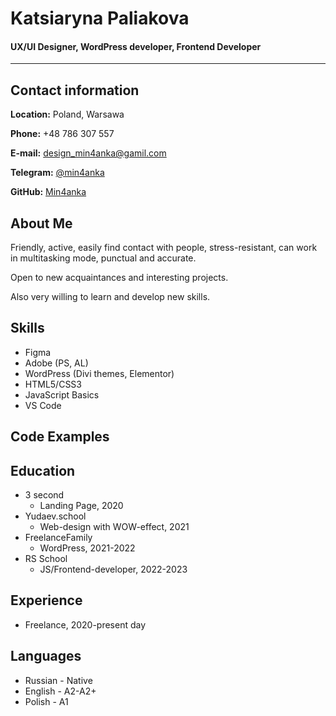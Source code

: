 # Katsiaryna Paliakova
#### UX/UI Designer, WordPress developer, Frontend Developer
*****
## Contact information
**Location:** Poland, Warsawa

**Phone:** +48 786 307 557

**E-mail:** design_min4anka@gamil.com

**Telegram:** [@min4anka](https://t.me/min4anka)

**GitHub:** [Min4anka](https://github.com/Min4anka)
## About Me
Friendly, active, easily find contact with people, stress-resistant, can work in multitasking mode, punctual and accurate. 

Open to new acquaintances and interesting projects.

Also very willing to learn and develop new skills.
## Skills
* Figma
* Adobe (PS, AL)
* WordPress (Divi themes, Elementor)
* HTML5/CSS3
* JavaScript Basics
* VS Code
## Code Examples
## Education
* 3 second
    + Landing Page, 2020
* Yudaev.school
    + Web-design with WOW-effect, 2021
* FreelanceFamily
    + WordPress, 2021-2022
* RS School
    + JS/Frontend-developer, 2022-2023
## Experience
* Freelance, 2020-present day
## Languages
* Russian - Native
* English - A2-A2+
* Polish - A1
